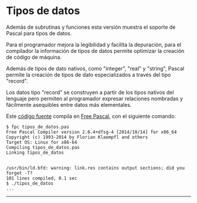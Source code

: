 
# Tipos de datos

Además de subrutinas y funciones esta versión muestra el
soporte de Pascal para tipos de datos.

Para el programador mejora la legibilidad y facilita la depuración,
para el compilador la información de tipos de datos permite optimizar
la creación de código de máquina.

Además de tipos de dato nativos, como "integer", "real" y "string",
Pascal permite la creación de tipos de dato especializados a través
del tipo "record".

Los datos tipo "record" se construyen a partir de los tipos nativos
del lenguaje pero permiten al programador expresar relaciones
nombradas y fácilmente asequibles entre datos más elementales.

Este [código fuente](https://github.com/rgarcia-herrera/vectores/blob/master/tipos_de_datos.pas)
compila en [Free Pascal](http://freepascal.org), con el siguiente
comando:


    $ fpc tipos_de_datos.pas
    Free Pascal Compiler version 2.6.4+dfsg-4 [2014/10/14] for x86_64
    Copyright (c) 1993-2014 by Florian Klaempfl and others
    Target OS: Linux for x86-64
    Compiling tipos_de_datos.pas
    Linking tipos_de_datos
    
    
    /usr/bin/ld.bfd: warning: link.res contains output sections; did you forget -T?
    101 lines compiled, 0.1 sec 
    $ ./tipos_de_datos
    ...



----

